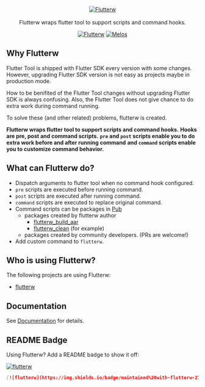 <p align="center">
  <a href="https://github.com/hyiso/flutterw">
  <img src="https://raw.githubusercontent.com/hyiso/flutterw/main/docs/./assets/flutterw-logo.png" alt="Flutterw" /> <br /><br />
  </a>
  <span>Flutterw wraps flutter tool to support scripts and command hooks.</span>
</p>

<p align="center">
  <a href="https://github.com/hyiso/flutterw"><img src="https://img.shields.io/badge/maintained%20with-flutterw-27b6f6.svg" alt="Flutterw" /></a>
  <a href="https://github.com/invertase/melos"><img src="https://img.shields.io/badge/maintained%20with-melos-f700ff.svg" alt="Melos" /></a>
</p>


## Why Flutterw

Flutter Tool is shipped with Flutter SDK every version with some changes. However, upgrading Flutter SDK version is not easy as projects maybe in production mode.

How to be benifited of the Flutter Tool changes without upgrading Flutter SDK is always confusing.
Also, the Flutter Tool does not give chance to do extra work during command running.

To solve these (and other related) problems, flutterw is created.

**Flutterw wraps flutter tool to support scripts and command hooks.**
**Hooks are pre, post and command scripts.**
**`pre` and `post` scripts enable you to do extra work before and after running command**
**and `command` scripts enable you to customize command behavior.**

## What can Flutterw do?

- Dispatch arguments to flutter tool when no command hook configured.
- `pre` scripts are executed before running command.
- `post` scripts are executed after running command.
- `command` scripts are executed to replace original command.
- Command scripts can be packages in [Pub](https://pub.dev/packages?q=flutterw)
  - packages created by flutterw author
    - [flutterw_build_aar](https://pub.dev/packages/flutterw_build_aar)
    - [flutterw_clean](https://pub.dev/packages/flutterw_clean) (for example)
  - packages created by community developers. (PRs are welcome!)
- Add custom command to `flutterw`.

## Who is using Flutterw?

The following projects are using Flutterw:

- [flutterw](https://github.com/hyiso/flutterw)

## Documentation

See [Documentation](https://hyiso.github.io/flutterw) for details.

## README Badge

Using Flutterw? Add a README badge to show it off:

[![flutterw](https://img.shields.io/badge/maintained%20with-flutterw-27b6f6.svg)](https://github.com/hyiso/flutterw)

```markdown
[![flutterw](https://img.shields.io/badge/maintained%20with-flutterw-27b6f6.svg)](https://github.com/hyiso/flutterw)
```